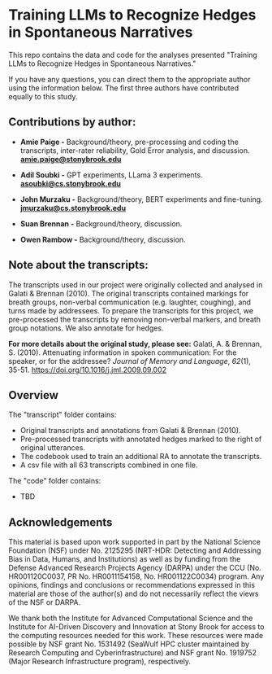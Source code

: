 
<h1>Training LLMs to Recognize Hedges in Spontaneous Narratives</h1>

This repo contains the data and code for the analyses presented "Training LLMs to Recognize Hedges in Spontaneous Narratives."

If you have any questions, you can direct them to the appropriate author using the information below. The first three authors have contributed equally to this study. 

<h2>Contributions by author:</h2>

- <b>Amie Paige -</b> Background/theory, pre-processing and coding the transcripts, inter-rater reliability, Gold Error analysis, and discussion.
<b>amie.paige@stonybrook.edu</b>

- <b>Adil Soubki -</b> GPT experiments, LLama 3 experiments.
<b>asoubki@cs.stonybrook.edu</b>

- <b>John Murzaku -</b> Background/theory, BERT experiments and fine-tuning.
<b>jmurzaku@cs.stonybrook.edu</b>

- <b>Suan Brennan -</b> Background/theory, discussion.


- <b>Owen Rambow -</b> Background/theory, discussion.


<h2>Note about the transcripts:</h2>
The transcripts used in our project were originally collected and analysed in Galati & Brennan (2010). The original transcripts contained markings for breath groups, non-verbal communication (e.g. laughter, coughing), and turns made by addressees. To prepare the transcripts for this project, we pre-processed the transcripts by removing non-verbal markers, and breath group notations. We also annotate for hedges.

**For more details about the original study, please see:**
Galati, A. & Brennan, S. (2010). Attenuating information in spoken communication: For the speaker, or for the addressee? *Journal of Memory and Language*, *62*(1), 35-51. https://doi.org/10.1016/j.jml.2009.09.002

<h2>Overview</h2>

The "transcript" folder contains:

- Original transcripts and annotations from Galati & Brennan (2010).
- Pre-processed transcripts with annotated hedges marked to the right of original utterances.
- The codebook used to train an additional RA to annotate the transcripts.
- A csv file with all 63 transcripts combined in one file.

The "code" folder contains:
- TBD

<h2>Acknowledgements</h2>
This material is based upon work supported in part by the National Science Foundation (NSF) under No. 2125295 (NRT-HDR: Detecting and Addressing Bias in Data, Humans, and Institutions) as well as by funding from the Defense Advanced Research Projects Agency (DARPA) under the CCU (No. HR001120C0037, PR No. HR0011154158, No. HR001122C0034) program. Any opinions, findings and conclusions or recommendations expressed in this material are those of the author(s) and do not necessarily reflect the views of the NSF or DARPA.


We thank both the Institute for Advanced Computational Science and the Institute for AI-Driven Discovery and Innovation at Stony Brook for access to the computing resources needed for this work. These resources were made possible by NSF grant No. 1531492 (SeaWulf HPC cluster maintained by Research Computing and Cyberinfrastructure) and NSF grant No. 1919752 (Major Research Infrastructure program), respectively.





